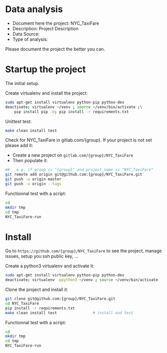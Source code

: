 # Data analysis
- Document here the project: NYC_TaxiFare
- Description: Project Description
- Data Source:
- Type of analysis:

Please document the project the better you can.

# Startup the project

The initial setup.

Create virtualenv and install the project:
```bash
sudo apt-get install virtualenv python-pip python-dev
deactivate; virtualenv ~/venv ; source ~/venv/bin/activate ;\
    pip install pip -U; pip install -r requirements.txt
```

Unittest test:
```bash
make clean install test
```

Check for NYC_TaxiFare in gitlab.com/{group}.
If your project is not set please add it:

- Create a new project on `gitlab.com/{group}/NYC_TaxiFare`
- Then populate it:

```bash
##   e.g. if group is "{group}" and project_name is "NYC_TaxiFare"
git remote add origin git@github.com:{group}/NYC_TaxiFare.git
git push -u origin master
git push -u origin --tags
```

Functionnal test with a script:

```bash
cd
mkdir tmp
cd tmp
NYC_TaxiFare-run
```

# Install

Go to `https://github.com/{group}/NYC_TaxiFare` to see the project, manage issues,
setup you ssh public key, ...

Create a python3 virtualenv and activate it:

```bash
sudo apt-get install virtualenv python-pip python-dev
deactivate; virtualenv -ppython3 ~/venv ; source ~/venv/bin/activate
```

Clone the project and install it:

```bash
git clone git@github.com:{group}/NYC_TaxiFare.git
cd NYC_TaxiFare
pip install -r requirements.txt
make clean install test                # install and test
```
Functionnal test with a script:

```bash
cd
mkdir tmp
cd tmp
NYC_TaxiFare-run
```
